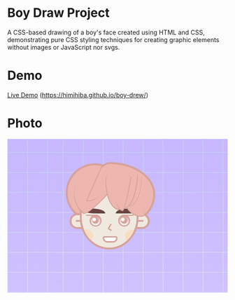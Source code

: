 # Boy Draw Project

A CSS-based drawing of a boy's face created using HTML and CSS, demonstrating pure CSS styling techniques for creating graphic elements without images or JavaScript nor svgs.


# Demo

[Live Demo](#) (https://himihiba.github.io/boy-drew/)

# Photo

![](result.png)  
